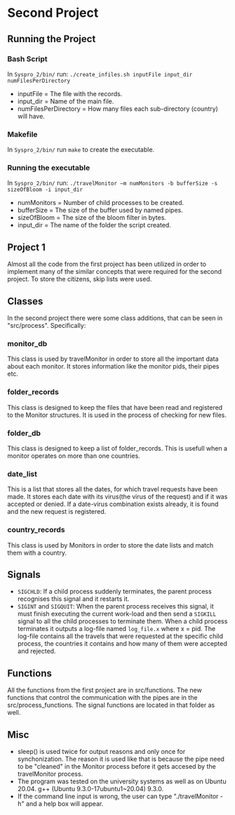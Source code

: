 # Second Project

## Running the Project

### Bash Script 
In `Syspro_2/bin/` run: 
`./create_infiles.sh inputFile input_dir numFilesPerDirectory`
- inputFile = The file with the records.
- input_dir = Name of the main file.
- numFilesPerDirectory = How many files each sub-directory (country) will have.

### Makefile
In `Syspro_2/bin/` run `make` to create the executable.

### Running the executable
In `Syspro_2/bin/` run: 
`./travelMonitor –m numMonitors -b bufferSize -s sizeOfBloom -i input_dir`
- numMonitors = Number of child processes to be created.
- bufferSize = The size of the buffer used by named pipes.
- sizeOfBloom = The size of the bloom filter in bytes.
- input_dir = The name of the folder the script created.

## Project 1
 Almost all the code from the first project has been utilized in order to implement many of the
 similar concepts that were required for the second project. To store the citizens, skip lists
 were used.

## Classes
 In the second project there were some class additions, that can be seen in "src/process".
 Specifically:
### monitor_db
 This class is used by travelMonitor in order to store all the important data about each
 monitor. It stores information like the monitor pids, their pipes etc.
### folder_records
 This class is designed to keep the files that have been read and registered to the
 Monitor structures. It is used in the process of checking for new files.
### folder_db
 This class is designed to keep a list of folder_records. This is usefull when a monitor
 operates on more than one countries.
### date_list
 This is a list that stores all the dates, for which travel requests have been made. It
 stores each date with its virus(the virus of the request) and if it was accepted or
 denied. If a date-virus combination exists already, it is found and the new request is
 registered.
### country_records
 This class is used by Monitors in order to store the date lists and match them with a
 country.

## Signals
- `SIGCHLD`: If a child process suddenly terminates, the parent process recognises this signal and it restarts it.
- `SIGINT` and `SIGQUIT`: When the parent process receives this signal, it must finish executing the current work-load and then send a `SIGKILL` signal to all the child processes to terminate them. When a child process terminates it outputs a log-file named `log_file.x` where x = pid. The log-file contains all the travels that were requested at the specific child process, the countries it contains and how many of them were accepted and rejected. 

## Functions
All  the functions from the first project are in src/functions. The new functions  that control the communication with  the pipes are in the  src/process_functions.  The signal functions  are located in that folder as well.

## Misc
 - sleep() is used twice for output reasons and only once for synchonization. The reason it is
 used like that is because the pipe need to be "cleaned" in the Monitor process before it gets
 accesed by the travelMonitor process.
 - The program was tested on the university systems as well as on Ubuntu 20.04.
 g++ (Ubuntu 9.3.0-17ubuntu1~20.04) 9.3.0.
 - If the command line input is wrong, the user can type "./travelMonitor -h" and a help
 box will appear.
